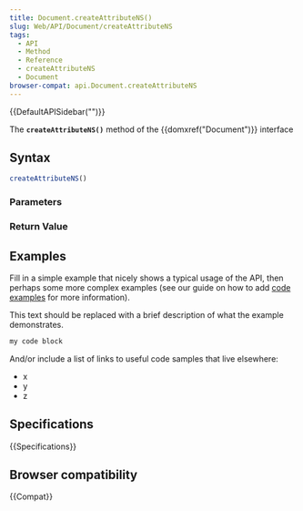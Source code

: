 ```yaml
---
title: Document.createAttributeNS()
slug: Web/API/Document/createAttributeNS
tags:
  - API
  - Method
  - Reference
  - createAttributeNS
  - Document
browser-compat: api.Document.createAttributeNS
---
```

{{DefaultAPISidebar("")}}

The **`createAttributeNS()`** method of the {{domxref("Document")}} interface 

## Syntax

```js
createAttributeNS()
```

### Parameters



### Return Value



## Examples

Fill in a simple example that nicely shows a typical usage of the API, then perhaps some more complex examples (see our guide on how to add [code examples](/en-US/docs/MDN/Contribute/Structures/Code_examples) for more information).

This text should be replaced with a brief description of what the example demonstrates.

```js
my code block
```

And/or include a list of links to useful code samples that live elsewhere:

*   x
*   y
*   z

## Specifications

{{Specifications}}

## Browser compatibility

{{Compat}}

